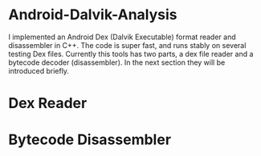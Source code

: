 # Android-Dalvik-Analysis

I implemented an Android Dex (Dalvik Executable) format reader and disassembler in C++. The code is super fast, and runs stably on several testing Dex files. Currently this tools has two parts, a dex file reader and a bytecode decoder (disassembler). In the next section they will be introduced briefly.

Dex Reader
==========

Bytecode Disassembler
=====================
